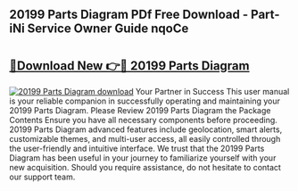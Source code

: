 ## 20199 Parts Diagram PDf Free Download - Part-iNi Service Owner Guide nqoCe

# <h2><a href="http://dfqtkcn.blite.top/?on=20199+Parts+Diagram">🔗Download New 👉🔴 20199 Parts Diagram</a></h2>

[![20199 Parts Diagram download](https://i.imgur.com/lujVjoI.png)](http://dfqtkcn.blite.top/?on=20199+Parts+Diagram)
Your Partner in Success This user manual is your reliable companion in successfully operating and maintaining your 20199 Parts Diagram. Please Review 20199 Parts Diagram the Package Contents Ensure you have all necessary components before proceeding. 20199 Parts Diagram advanced features include geolocation, smart alerts, customizable themes, and multi-user access, all easily controlled through the user-friendly and intuitive interface. We trust that the 20199 Parts Diagram has been useful in your journey to familiarize yourself with your new acquisition. Should you require assistance, do not hesitate to contact our support team.
